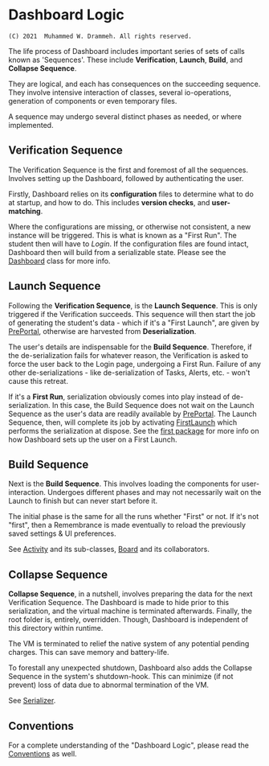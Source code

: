 # Dashboard Logic

`(C) 2021  Muhammed W. Drammeh. All rights reserved.`

The life process of Dashboard includes important series of sets of calls
known as 'Sequences'.  These include **Verification**, **Launch**,
**Build**, and **Collapse Sequence**.

They are logical, and each has consequences on the succeeding sequence.
They involve intensive interaction of classes, several io-operations,
generation of components or even temporary files.

A sequence may undergo several distinct phases as needed, or where implemented.

## Verification Sequence
The Verification Sequence is the first and foremost of all the sequences.
Involves setting up the Dashboard, followed by authenticating the user.

Firstly, Dashboard relies on its **configuration** files to determine what
to do at startup, and how to do. This includes **version checks**, and **user-matching**.

Where the configurations are missing, or otherwise not consistent, a new instance
will be triggered. This is what is known as a "First Run".
The student then will have to _Login_. If the configuration files are found
intact, Dashboard then will build from a serializable state.
Please see the [Dashboard](src/main/java/utg/Dashboard.java) class for more info.

## Launch Sequence
Following the **Verification Sequence**, is the **Launch Sequence**.
This is only triggered if the Verification succeeds.
This sequence will then start the job of generating the student's data -
which if it's a "First Launch", are given by [PrePortal](src/main/java/core/first/PrePortal.java),
otherwise are harvested from **Deserialization**.

The user's details are indispensable for the **Build Sequence**.
Therefore, if the de-serialization fails for whatever reason,
the Verification is asked to force the user back to the Login page,
undergoing a First Run. Failure of any other de-serializations -
like de-serialization of Tasks, Alerts, etc. - won't cause this retreat.

If it's a **First Run**, serialization obviously comes into play instead of de-serialization.
In this case, the Build Sequence does not wait on the Launch Sequence
as the user's data are readily available by [PrePortal](src/main/java/core/first/PrePortal.java).
The Launch Sequence, then, will complete its job by activating
[FirstLaunch](src/main/java/core/first/FirstLaunch.java) which performs
the serialization at dispose. See the [first package](src/main/java/core/first) for more info on
how Dashboard sets up the user on a First Launch.

## Build Sequence
Next is the **Build Sequence**. This involves loading the components for user-interaction.
Undergoes different phases and may not necessarily wait on the Launch to finish
but can never start before it.

The initial phase is the same for all the runs whether "First" or not.
If it's not "first", then a Remembrance is made eventually to reload
the previously saved settings & UI preferences.

See [Activity](src/main/java/core/Activity.java) and its sub-classes,
[Board](src/main/java/core/Board.java) and its collaborators.

## Collapse Sequence
**Collapse Sequence**, in a nutshell, involves preparing the data for the next
Verification Sequence. The Dashboard is made to hide prior to this serialization,
and the virtual machine is terminated afterwards. Finally, the root folder is,
entirely, overridden. Though, Dashboard is independent of this directory within runtime.

The VM is terminated to relief the native system of any potential pending
charges. This can save memory and battery-life.

To forestall any unexpected shutdown, Dashboard also adds the
Collapse Sequence in the system's shutdown-hook.
This can minimize (if not prevent) loss of data due to abnormal termination of the VM.

See [Serializer](src/main/java/core/utils/Serializer.java).

## Conventions
For a complete understanding of the "Dashboard Logic", please read the
[Conventions](Contributing.md#conventions) as well.